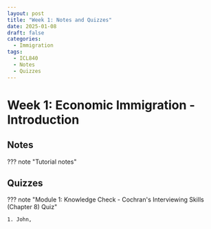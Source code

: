 ```yaml
---
layout: post
title: "Week 1: Notes and Quizzes"
date: 2025-01-08
draft: false
categories:
  - Immigration
tags:
  - ICL840
  - Notes
  - Quizzes
---
```


# Week 1: Economic Immigration - Introduction

## Notes

??? note "Tutorial notes"

## Quizzes

??? note "Module 1: Knowledge Check - Cochran's Interviewing Skills (Chapter 8) Quiz"

    1. John,
